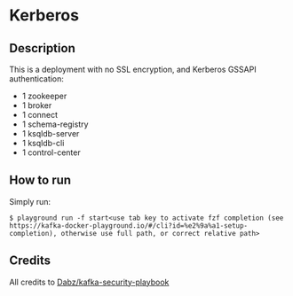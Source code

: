 # Kerberos

## Description

This is a deployment with no SSL encryption, and Kerberos GSSAPI authentication:

* 1 zookeeper
* 1 broker
* 1 connect
* 1 schema-registry
* 1 ksqldb-server
* 1 ksqldb-cli
* 1 control-center

## How to run

Simply run:

```
$ playground run -f start<use tab key to activate fzf completion (see https://kafka-docker-playground.io/#/cli?id=%e2%9a%a1-setup-completion), otherwise use full path, or correct relative path>
```

## Credits

All credits to [Dabz/kafka-security-playbook](https://github.com/Dabz/kafka-security-playbook/tree/master/kerberos)